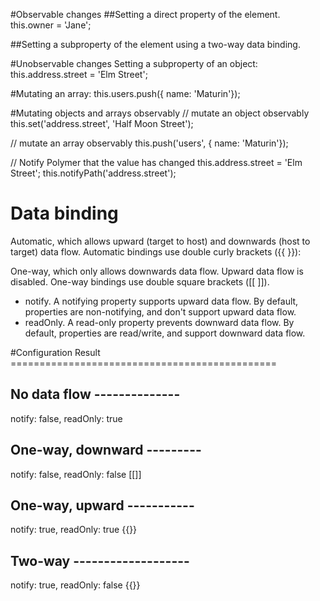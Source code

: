 #Observable changes
##Setting a direct property of the element.
this.owner = 'Jane';

##Setting a subproperty of the element using a two-way data binding.
<local-dom-child name="{{hostProperty.subProperty}}"></local-dom-child>

#Unobservable changes
Setting a subproperty of an object:
this.address.street = 'Elm Street';

#Mutating an array:
this.users.push({ name: 'Maturin'});

#Mutating objects and arrays observably
// mutate an object observably
this.set('address.street', 'Half Moon Street');

// mutate an array observably
this.push('users', { name: 'Maturin'});

// Notify Polymer that the value has changed
this.address.street = 'Elm Street';
this.notifyPath('address.street');

# Data binding
Automatic, which allows upward (target to host) and downwards (host to target) data flow. Automatic bindings use double curly brackets ({{ }}):
<my-input value="{{name}}"></my-input>

One-way, which only allows downwards data flow. Upward data flow is disabled. One-way bindings use double square brackets ([[ ]]).
<name-tag name="[[name]]"></name-tag>

* notify. A notifying property supports upward data flow. By default, properties are non-notifying, and don't support upward data flow.
* readOnly. A read-only property prevents downward data flow. By default, properties are read/write, and support downward data flow.


#Configuration	Result ==============================================

## No data flow --------------
notify: false,
readOnly: true


## One-way, downward ---------
notify: false,
readOnly: false
[[]]

## One-way, upward -----------
notify: true,
readOnly: true
{{}}

## Two-way -------------------
notify: true,
readOnly: false
{{}}
